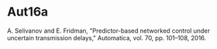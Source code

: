 # Aut16a
A. Selivanov and E. Fridman, "Predictor-based networked control under uncertain transmission delays," Automatica, vol. 70, pp. 101–108, 2016.
